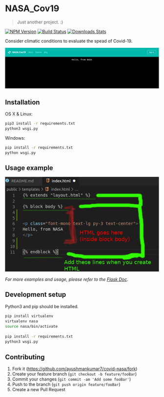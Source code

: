 # NASA_Cov19
> Just another project. :)

[![NPM Version][npm-image]][npm-url]
[![Build Status][travis-image]][travis-url]
[![Downloads Stats][npm-downloads]][npm-url]

Consider climatic conditions to evaluate the spead of Covid-19.

![](readme/front.png)

## Installation

OS X & Linux:

```sh
pip3 install -r requirements.txt
python3 wsgi.py
```

Windows:

```sh
pip install -r requirements.txt
python wsgi.py
```

## Usage example

![](readme/sample.png)

_For more examples and usage, please refer to the [Flask Doc][wiki]._

## Development setup

Python3 and pip should be installed. 

```sh
pip install virtualenv
virtualenv nasa
source nasa/bin/activate

pip install -r requirements.txt
python3 wsgi.py
```


## Contributing

1. Fork it (<https://github.com/ayushmankumar7/covid-nasa/fork>)
2. Create your feature branch (`git checkout -b feature/fooBar`)
3. Commit your changes (`git commit -am 'Add some fooBar'`)
4. Push to the branch (`git push origin feature/fooBar`)
5. Create a new Pull Request

<!-- Markdown link & img dfn's -->
[npm-image]: https://img.shields.io/npm/v/datadog-metrics.svg?style=flat-square
[npm-url]: https://npmjs.org/package/datadog-metrics
[npm-downloads]: https://img.shields.io/npm/dm/datadog-metrics.svg?style=flat-square
[travis-image]: https://img.shields.io/travis/dbader/node-datadog-metrics/master.svg?style=flat-square
[travis-url]: https://travis-ci.org/dbader/node-datadog-metrics
[wiki]: https://flask.palletsprojects.com/en/1.1.x/tutorial/templates/